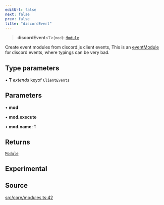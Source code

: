 ```yaml
---
editUrl: false
next: false
prev: false
title: "discordEvent"
---
```


> **discordEvent**\<`T`\>(`mod`): [`Module`](/v4/api/interfaces/module/)

Create event modules from discord.js client events,
This is an [eventModule](../../../../../../../../v4/api/functions/eventmodule) for discord events,
where typings can be very bad.

## Type parameters

• **T** *extends* keyof `ClientEvents`

## Parameters

• **mod**

• **mod.execute**

• **mod.name**: `T`

## Returns

[`Module`](/v4/api/interfaces/module/)

## Experimental

## Source

[src/core/modules.ts:42](https://github.com/sern-handler/handler/blob/3e9b9229c8e4036aa031b2eb106ad88a9cfb5a7b/src/core/modules.ts#L42)
